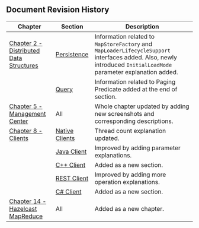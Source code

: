 

## Document Revision History

|Chapter|Section|Description|
|-------|-------|-----------|
|[Chapter 2 - Distributed Data Structures](#distributed-data-structures)|[Persistence](#persistence)|Information related to `MapStoreFactory` and `MapLoaderLifecycleSupport` interfaces added. Also, newly introduced `InitialLoadMode` parameter explanation added.|
||[Query](#query)|Information related to Paging Predicate added at the end of section.|
|[Chapter 5 - Management Center](#management-center)|All|Whole chapter updated by adding new screenshots and corresponding descriptions.|
|[Chapter 8 - Clients](#clients)|[Native Clients](#native-clients)|Thread count explanation updated. |
||[Java Client](#java-client)|Improved by adding parameter explanations.|
||[C++ Client](#c++-client-enterprise-only)|Added as a new section.|
||[REST Client](#rest-client)|Improved by adding more operation explanations.|
||[C# Client](#c-sharp-client-enterprise-only)|Added as a new section.|
|[Chapter 14 - Hazelcast MapReduce](#hazelcast-mapreduce)|All|Added as a new chapter.|
